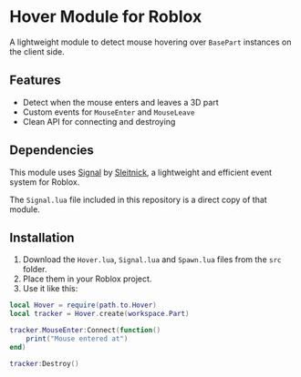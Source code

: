 # Hover Module for Roblox

A lightweight module to detect mouse hovering over `BasePart` instances on the client side.

## Features
- Detect when the mouse enters and leaves a 3D part
- Custom events for `MouseEnter` and `MouseLeave`
- Clean API for connecting and destroying

## Dependencies

This module uses [Signal]([https://github.com/Sleitnick/RbxUtil/blob/main/modules/Signal.lua](https://github.com/Sleitnick/RbxUtil/tree/main/modules/signal)) by [Sleitnick](https://github.com/Sleitnick), a lightweight and efficient event system for Roblox.

The `Signal.lua` file included in this repository is a direct copy of that module.

## Installation

1. Download the `Hover.lua`, `Signal.lua` and `Spawn.lua` files from the `src` folder.
2. Place them in your Roblox project.
3. Use it like this:

```lua
local Hover = require(path.to.Hover)
local tracker = Hover.create(workspace.Part)

tracker.MouseEnter:Connect(function()
    print("Mouse entered at")
end)

tracker:Destroy()
```
